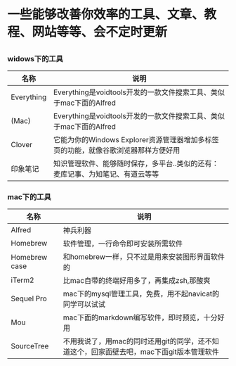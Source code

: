 # 一些能够改善你效率的工具、文章、教程、网站等等、会不定时更新 #
## ##
### widows下的工具 ###

| 		名称 		| 	   说明 		|
| 		-- 			| 	    -- 		|
|Everything		 	|Everything是voidtools开发的一款文件搜索工具、类似于mac下面的Alfred|
|(Mac)		|Everything是voidtools开发的一款文件搜索工具、类似于mac下面的Alfred|
|Clover 		 	|它能为你的Windows Explorer资源管理器增加多标签页的功能，就像谷歌浏览器那样方便好用|
|印象笔记 		 	|知识管理软件、能够随时保存，多平台..类似的还有：麦库记事、为知笔记、有道云等等 	   |
### mac下的工具 ###
| 		 名称			| 	     说明		|
| 		 --			| 	     --		|
| 		Alfred 			| 	  神兵利器  		|
| 		Homebrew 			| 	  软件管理，一行命令即可安装所需软件  		|
| 		Homebrew case 	| 	   和homebrew一样，只不过是用来安装图形界面软件的 		|
| 		iTerm2 			| 	   比mac自带的终端好用多了，再集成zsh,那酸爽 		|
| 		Sequel Pro 			| 	   mac下的mysql管理工具，免费，用不起navicat的同学可以试试 		|
| 		 Mou			| 	    mac下面的markdown编写软件，即时预览，十分好用		|
| 		 SourceTree			| 	   不用我说了，用mac的同时还用git的同学，还不知道这个，回家面壁去吧，mac下面git版本管理软件 		|












